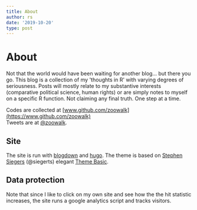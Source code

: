 ```yaml
---
title: About
author: rs
date: '2019-10-20'
type: post
---
```


# About

Not that the world would have been waiting for another blog... but there you go. This blog is a collection of my 'thoughts in R' with varying degrees of seriousness. Posts will mostly relate to my substantive interests (comparative political science, human rights) or are simply notes to myself on a specific R function. Not claiming any final truth. One step at a time.

Codes are collected at [www.github.com/zoowalk](https://www.github.com/zoowalk)<br>
Tweets are at [@zoowalk](https://twitter.com/zoowalk?lang=en).

## Site
The site is run with [blogdown](https://bookdown.org/yihui/blogdown/) and [hugo](https://gohugo.io/). The theme is based on [Stephen Siegers](https://www.xiegerts.com/) (@siegerts) elegant [Theme Basic](https://github.com/siegerts/hugo-theme-basic). 

## Data protection
Note that since I like to click on my own site and see how the the hit statistic increases, the site runs a google analytics script and tracks visitors.